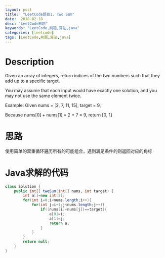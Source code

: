 ```yaml
---
layout: post
title:  "LeetCode题目1. Two Sum"
date:  2018-02-18
desc: "LeetCode刷题"
keywords: "LeetCode,刷题,算法,java"
categories: [leetcode]
tags: [LeetCode,刷题,算法,java]
---
```


# Description

Given an array of integers, return indices of the two numbers such that they add up to a specific target.

You may assume that each input would have exactly one solution, and you may not use the same element twice.

Example:
Given nums = [2, 7, 11, 15], target = 9,

Because nums[0] + nums[1] = 2 + 7 = 9,
return [0, 1]

# 思路

使用简单的双重循环遍历所有的可能组合，遇到满足条件的则返回对应的角标

# Java求解的代码

```java
class Solution {
    public int[] twoSum(int[] nums, int target) {
        int a[]=new int[2];
        for(int i=0;i<nums.length;i++){
            for(int j=i+1;j<nums.length;j++){
                if((nums[i]+nums[j])==target){
                    a[0]=i;
                    a[1]=j;
                    return a;
                }
            }
        }
        return null;
    }
}
``` 